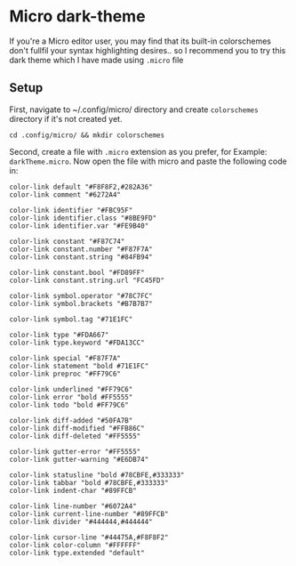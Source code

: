 # Micro dark-theme
If you're a Micro editor user, you may
find that its built-in colorschemes don't fullfil
your syntax highlighting desires.. so I recommend you
to try this dark theme which I have made using `.micro` file 
## Setup
First, navigate to ~/.config/micro/ directory and create 
`colorschemes` directory if it's not created yet.
```shell
cd .config/micro/ && mkdir colorschemes
```
Second, create a file with `.micro` extension as you prefer,
for Example: `darkTheme.micro`. Now open the file with micro
and paste the following code in:
```micro
color-link default "#F8F8F2,#282A36"
color-link comment "#6272A4"

color-link identifier "#FBC95F"
color-link identifier.class "#8BE9FD"
color-link identifier.var "#FE9B40"

color-link constant "#F87C74"
color-link constant.number "#F87F7A"
color-link constant.string "#84FB94"

color-link constant.bool "#FD89FF"
color-link constant.string.url "FC45FD"

color-link symbol.operator "#78C7FC"
color-link symbol.brackets "#B7B7B7"

color-link symbol.tag "#71E1FC"

color-link type "#FDA667"
color-link type.keyword "#FDA13CC"

color-link special "#F87F7A"
color-link statement "bold #71E1FC"
color-link preproc "#FF79C6"

color-link underlined "#FF79C6"
color-link error "bold #FF5555"
color-link todo "bold #FF79C6"

color-link diff-added "#50FA7B"
color-link diff-modified "#FFB86C"
color-link diff-deleted "#FF5555"

color-link gutter-error "#FF5555"
color-link gutter-warning "#E6DB74"

color-link statusline "bold #78CBFE,#333333"
color-link tabbar "bold #78CBFE,#333333"
color-link indent-char "#89FFCB"

color-link line-number "#6072A4"
color-link current-line-number "#89FFCB"
color-link divider "#444444,#444444"

color-link cursor-line "#44475A,#F8F8F2"
color-link color-column "#FFFFFF"
color-link type.extended "default"
```
